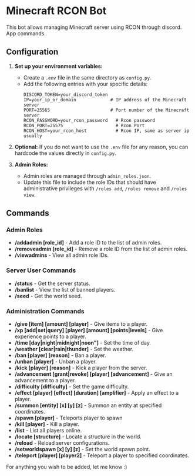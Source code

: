 # Minecraft RCON Bot

This bot allows managing Minecraft server using RCON through discord. App commands.

## Configuration

1. **Set up your environment variables:**
   - Create a `.env` file in the same directory as `config.py`.
   - Add the following entries with your specific details:
     ```env
     DISCORD_TOKEN=your_discord_token
     IP=your_ip_or_domain             # IP address of the Minecraft server
     PORT=25565                       # Port number of the Minecraft server
     RCON_PASSWORD=your_rcon_password   # Rcon password
     RCON_PORT=25575                    # Rcon Port
     RCON_HOST=your_rcon_host           # Rcon IP, same as server ip usually
     ```
     
2. **Optional:** If you do not want to use the `.env` file for any reason, you can hardcode the values directly in `config.py`.

3. **Admin Roles:**
   - Admin roles are managed through `admin_roles.json`.
   - Update this file to include the role IDs that should have administrative privileges with `/roles add`, `/roles remove` and `/roles view`.

## Commands

### Admin Roles
- **/addadmin [role_id]** - Add a role ID to the list of admin roles.
- **/removeadmin [role_id]** - Remove a role ID from the list of admin roles.
- **/viewadmins** - View all admin role IDs.

### Server User Commands
- **/status** - Get the server status.
- **/banlist** - View the list of banned players.
- **/seed** - Get the world seed.

### Administration Commands
- **/give [item] [amount] [player]** - Give items to a player.
- **/xp [add|set|query] [player] [amount] [points|levels]** - Give experience points to a player.
- **/time [day|night|midnight|noon"]** - Set the time of day.
- **/weather [clear|rain|thunder]** - Set the weather.
- **/ban [player] [reason]** - Ban a player.
- **/unban [player]** - Unban a player.
- **/kick [player] [reason]** - Kick a player from the server.
- **/advancement [grant|revoke] [player] [advancement]** - Give an advancement to a player.
- **/difficulty [difficulty]** - Set the game difficulty.
- **/effect [player] [effect] [duration] [amplifier]** - Apply an effect to a player.
- **/summon [entity] [x] [y] [z]** - Summon an entity at specified coordinates.
- **/spawn [player]** - Teleports player to spawn
- **/kill [player]** - Kill a player.
- **/list** - List all players online.
- **/locate [structure]** - Locate a structure in the world.
- **/reload** - Reload server configurations.
- **/setworldspawn [x] [y] [z]** - Set the world spawn point.
- **/teleport [player] [player2]** - Teleport a player to specified coordinates.

For anything you wish to be added, let me know :)
